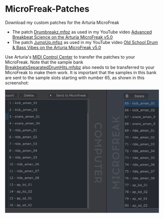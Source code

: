 # MicroFreak-Patches
Download my custom patches for the Arturia MicroFreak

* The patch [Drumbreakz.mfpz](https://github.com/dmr-songquito/MicroFreak-Patches/blob/main/Drumbreakz.mfpz) as used in my YouTube video [Advanced Breakbeat Science on the Arturia MicroFreak v5.0](https://youtu.be/wtzsIuFOW7E)
* The patch [JumpUp.mfpz](https://github.com/dmr-songquito/MicroFreak-Patches/blob/main/JumpUp.mfpz) as used in my YouTube video [Old School Drum & Bass Vibes on the Arturia MicroFreak v5.0](https://youtu.be/gILlFgBFk9E)

Use Arturia's [MIDI Control Center](https://dl.arturia.net/products/mccu/soft/MIDI_Control_Center__1_17_0_174.exe) to transfer the patches to your MicroFreak. Note that the sample bank [BreakbeatsSeparatedDrumHits.mfsbz](https://github.com/dmr-songquito/MicroFreak-Patches/blob/main/BreakbeatsSeparatedDrumHits.mfsbz) also needs to be transferred to your MicroFreak to make them work. It is important that the samples in this bank are sent to the sample slots starting with number 65, as shown in this screenshot:

![Screenshot of Arturia MIDI Control Center](SampleTransfer_MIDI_ControlCenter.PNG)

